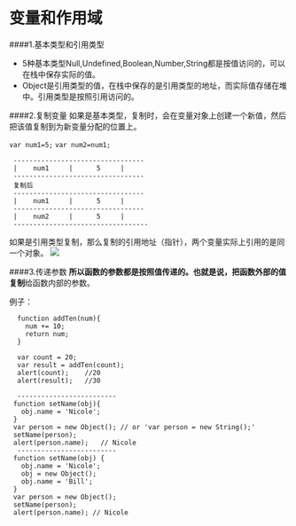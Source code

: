# 变量和作用域
####1.基本类型和引用类型
* 5种基本类型Null,Undefined,Boolean,Number,String都是按值访问的，可以在栈中保存实际的值。
* Object是引用类型的值，在栈中保存的是引用类型的地址，而实际值存储在堆中。引用类型是按照引用访问的。

####2.复制变量
如果是基本类型，复制时，会在变量对象上创建一个新值，然后把该值复制到为新变量分配的位置上。

```var num1=5;```
```var num2=num1;```

     ---------------------------------
     |    num1     |      5     |
     ---------------------------------
     复制后
     ---------------------------------
     |    num1     |      5     |
     ---------------------------------
     |    num2     |      5     |
     ----------------------------------
     
如果是引用类型复制，那么复制的引用地址（指针），两个变量实际上引用的是同一个对象。
![](copy_obj.png)

####3.传递参数
**所以函数的参数都是按照值传递的。**也就是说，把函数外部的值**复制**给函数内部的参数。

例子：

      function addTen(num){
        num += 10;
        return num;
      }
      
      var count = 20;
      var result = addTen(count);
      alert(count);    //20
      alert(result);   //30
      
      -------------------------
     function setName(obj){
       obj.name = 'Nicole';
     } 
     var person = new Object(); // or 'var person = new String();'
     setName(person);
     alert(person.name);   // Nicole
      -------------------------
     function setName(obj) {
       obj.name = 'Nicole';
       obj = new Object();
       obj.name = 'Bill';
     }
     var person = new Object();
     setName(person);
     alert(person.name); // Nicole